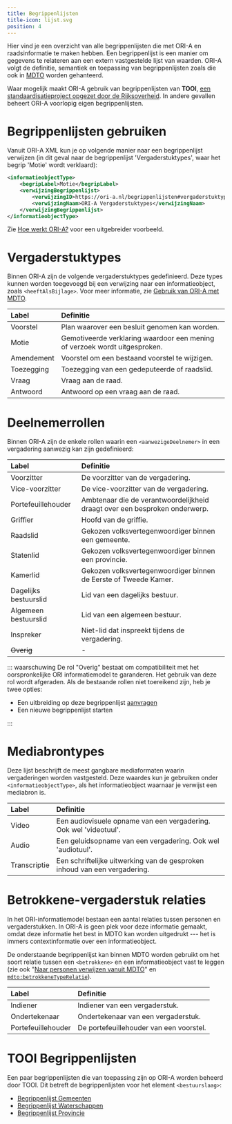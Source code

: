 ```yaml
---
title: Begrippenlijsten
title-icon: lijst.svg
position: 4
---
```


Hier vind je een overzicht van alle begrippenlijsten die met ORI-A en raadsinformatie te maken hebben. Een begrippenlijst is een manier om gegevens te relateren aan een extern vastgestelde lijst van waarden. ORI-A volgt de definitie, semantiek en toepassing van begrippenlijsten zoals die ook in [MDTO](https://www.nationaalarchief.nl/archiveren/mdto/begripbegrippenlijst) worden gehanteerd.

Waar mogelijk maakt ORI-A gebruik van begrippenlijsten van **TOOI**, [een standaardisatieproject opgezet door de Rijksoverheid](https://standaarden.overheid.nl/tooi/doc/tooi-registers/). In andere gevallen beheert ORI-A voorlopig eigen begrippenlijsten.


# Begrippenlijsten gebruiken

Vanuit ORI-A XML kun je op volgende manier naar een begrippenlijst verwijzen (in dit geval naar de begrippenlijst 'Vergaderstuktypes', waar het begrip 'Motie' wordt verklaard):

``` xml
<informatieobjectType>
    <begripLabel>Motie</begripLabel>
    <verwijzingBegrippenlijst>
        <verwijzingID>https://ori-a.nl/begrippenlijsten#vergaderstuktypes</verwijzingID>
        <verwijzingNaam>ORI-A Vergaderstuktypes</verwijzingNaam>
    </verwijzingBegrippenlijst>
</informatieobjectType>
```

Zie [Hoe werkt ORI-A?](tutorial#begrippenlijsten-gebruiken) voor een uitgebreider voorbeeld.


# Vergaderstuktypes

Binnen ORI-A zijn de volgende vergaderstuktypes gedefinieerd. Deze types kunnen worden toegevoegd bij een verwijzing naar een informatieobject, zoals `<heeftAlsBijlage>`. Voor meer informatie, zie [Gebruik van ORI-A met MDTO](tutorial#ori-a-mdto-combineren).

| Label      | Definitie                                                                  |
|:-----------|:---------------------------------------------------------------------------|
| Voorstel   | Plan waarover een besluit genomen kan worden.                              |
| Motie      | Gemotiveerde verklaring waardoor een mening of verzoek wordt uitgesproken. |
| Amendement | Voorstel om een bestaand voorstel te wijzigen.                             |
| Toezegging | Toezegging van een gedeputeerde of raadslid.                               |
| Vraag      | Vraag aan de raad.                                                         |
| Antwoord   | Antwoord op een vraag aan de raad.                                         |


# Deelnemerrollen

Binnen ORI-A zijn de enkele rollen waarin een `<aanwezigeDeelnemer>` in een vergadering aanwezig kan zijn gedefinieerd:

| Label                 | Definitie                                                                  |
|:----------------------|:---------------------------------------------------------------------------|
| Voorzitter            | De voorzitter van de vergadering.                                          |
| Vice-voorzitter       | De vice-voorzitter van de vergadering.                                     |
| Portefeuillehouder    | Ambtenaar die de verantwoordelijkheid draagt over een besproken onderwerp. |
| Griffier              | Hoofd van de griffie.                                                      |
| Raadslid              | Gekozen volksvertegenwoordiger binnen een gemeente.                        |
| Statenlid             | Gekozen volksvertegenwoordiger binnen een provincie.                       |
| Kamerlid              | Gekozen volksvertegenwoordiger binnen de Eerste of Tweede Kamer.           |
| Dagelijks bestuurslid | Lid van een dagelijks bestuur.                                             |
| Algemeen bestuurslid  | Lid van een algemeen bestuur.                                              |
| Inspreker             | Niet-lid dat inspreekt tijdens de vergadering.                             |
| <del>Overig</del>     | -                                                                          |

::: waarschuwing
De rol "Overig" bestaat om compatibiliteit met het oorspronkelijke ORI informatiemodel te garanderen. Het gebruik van deze rol wordt afgeraden. Als de bestaande rollen niet toereikend zijn, heb je twee opties:

* Een uitbreiding op deze begrippenlijst [aanvragen](https://github.com/Regionaal-Archief-Rivierenland/ORI-A-Website/issues/new)
* Een nieuwe begrippenlijst starten

:::

# Mediabrontypes

Deze lijst beschrijft de meest gangbare mediaformaten waarin vergaderingen worden vastgesteld. Deze waardes kun je gebruiken onder `<informatieobjectType>`, als het informatieobject waarnaar je verwijst een mediabron is.


| Label        | Definitie                                                                 |
|:-------------|:--------------------------------------------------------------------------|
| Video        | Een audiovisuele opname van een vergadering. Ook wel 'videotuul'.         |
| Audio        | Een geluidsopname van een vergadering. Ook wel 'audiotuul'.               |
| Transcriptie | Een schriftelijke uitwerking van de gesproken inhoud van een vergadering. |

# Betrokkene-vergaderstuk relaties

In het ORI-informatiemodel bestaan een aantal relaties tussen personen en vergaderstukken. In ORI-A is geen plek voor deze informatie gemaakt, omdat deze informatie het best in MDTO kan worden uitgedrukt --- het is immers contextinformatie over een informatieobject.

De onderstaande begrippenlijst kan binnen MDTO worden gebruikt om het soort relatie tussen een `<betrokkene>` en een informatieobject vast te leggen (zie ook "[Naar personen verwijzen vanuit MDTO](tutorial#naar-personen-verwijzen-vanuit-mdto)" en [`mdto:betrokkeneTypeRelatie`](https://www.nationaalarchief.nl/archiveren/mdto/betrokkeneTypeRelatie)).


| Label              | Definitie                               |
|:-------------------|:----------------------------------------|
| Indiener           | Indiener van een vergaderstuk.          |
| Ondertekenaar      | Ondertekenaar van een vergaderstuk.     |
| Portefeuillehouder | De portefeuillehouder van een voorstel. |

# TOOI Begrippenlijsten

Een paar begrippenlijsten die van toepassing zijn op ORI-A worden beheerd door TOOI. Dit betreft de begrippenlijsten voor het element `<bestuurslaag>`:

* [Begrippenlijst Gemeenten](https://identifier.overheid.nl/tooi/set/rwc_gemeenten_compleet/4)
* [Begrippenlijst Waterschappen](https://identifier.overheid.nl/tooi/set/rwc_waterschappen_compleet/2)
* [Begrippenlijst Provincie](https://identifier.overheid.nl/tooi/set/rwc_provincies_compleet/1)
